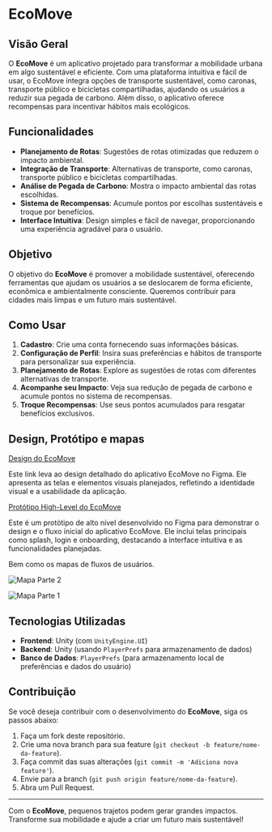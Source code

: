 # EcoMove

## Visão Geral

O **EcoMove** é um aplicativo projetado para transformar a mobilidade urbana em algo sustentável e eficiente. Com uma plataforma intuitiva e fácil de usar, o EcoMove integra opções de transporte sustentável, como caronas, transporte público e bicicletas compartilhadas, ajudando os usuários a reduzir sua pegada de carbono. Além disso, o aplicativo oferece recompensas para incentivar hábitos mais ecológicos.

## Funcionalidades

- **Planejamento de Rotas**: Sugestões de rotas otimizadas que reduzem o impacto ambiental.
- **Integração de Transporte**: Alternativas de transporte, como caronas, transporte público e bicicletas compartilhadas.
- **Análise de Pegada de Carbono**: Mostra o impacto ambiental das rotas escolhidas.
- **Sistema de Recompensas**: Acumule pontos por escolhas sustentáveis e troque por benefícios.
- **Interface Intuitiva**: Design simples e fácil de navegar, proporcionando uma experiência agradável para o usuário.

## Objetivo

O objetivo do **EcoMove** é promover a mobilidade sustentável, oferecendo ferramentas que ajudam os usuários a se deslocarem de forma eficiente, econômica e ambientalmente consciente. Queremos contribuir para cidades mais limpas e um futuro mais sustentável.

## Como Usar

1. **Cadastro**: Crie uma conta fornecendo suas informações básicas.
2. **Configuração de Perfil**: Insira suas preferências e hábitos de transporte para personalizar sua experiência.
3. **Planejamento de Rotas**: Explore as sugestões de rotas com diferentes alternativas de transporte.
4. **Acompanhe seu Impacto**: Veja sua redução de pegada de carbono e acumule pontos no sistema de recompensas.
5. **Troque Recompensas**: Use seus pontos acumulados para resgatar benefícios exclusivos.

## Design, Protótipo e mapas

[Design do EcoMove](https://www.figma.com/design/scN6lHIAIpP4RCHZnFKTIG/ECOMOVE?node-id=0-254&t=Ngvx0HizfuELS0A4-1)

Este link leva ao design detalhado do aplicativo EcoMove no Figma. Ele apresenta as telas e elementos visuais planejados, refletindo a identidade visual e a usabilidade da aplicação.

[Protótipo High-Level do EcoMove](https://www.figma.com/proto/scN6lHIAIpP4RCHZnFKTIG/ECOMOVE?node-id=0-254&node-type=frame&t=Ngvx0HizfuELS0A4-0&scaling=min-zoom&content-scaling=fixed&page-id=0%3A1&starting-point-node-id=0%3A130&show-proto-sidebar=1)

Este é um protótipo de alto nível desenvolvido no Figma para demonstrar o design e o fluxo inicial do aplicativo EcoMove. Ele inclui telas principais como splash, login e onboarding, destacando a interface intuitiva e as funcionalidades planejadas.

Bem como os mapas de fluxos de usuários.

![Mapa Parte 2](https://github.com/user-attachments/assets/19d1d7f8-ef6d-432e-90dd-749271dce33a)

![Mapa Parte 1](https://github.com/user-attachments/assets/5e0342e4-736d-4307-9659-3614a8db0eaa)




## Tecnologias Utilizadas

- **Frontend**: Unity (com `UnityEngine.UI`)
- **Backend**: Unity (usando `PlayerPrefs` para armazenamento de dados)
- **Banco de Dados**: `PlayerPrefs` (para armazenamento local de preferências e dados do usuário)

## Contribuição

Se você deseja contribuir com o desenvolvimento do **EcoMove**, siga os passos abaixo:

1. Faça um fork deste repositório.
2. Crie uma nova branch para sua feature (`git checkout -b feature/nome-da-feature`).
3. Faça commit das suas alterações (`git commit -m 'Adiciona nova feature'`).
4. Envie para a branch (`git push origin feature/nome-da-feature`).
5. Abra um Pull Request.

---

Com o **EcoMove**, pequenos trajetos podem gerar grandes impactos. Transforme sua mobilidade e ajude a criar um futuro mais sustentável!
